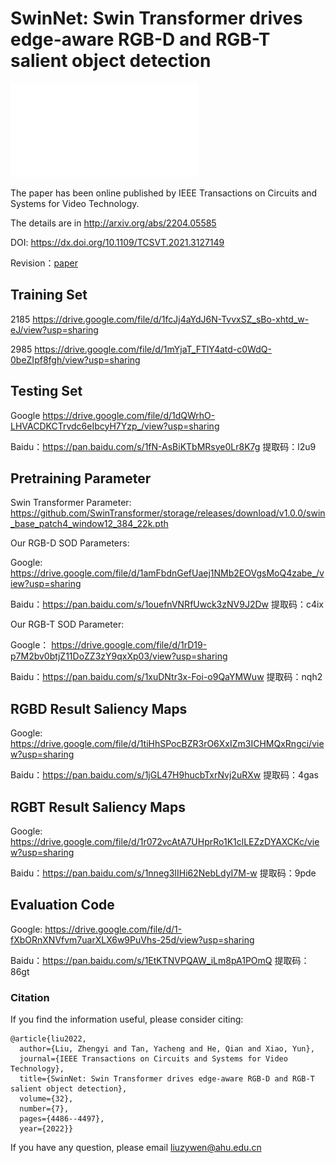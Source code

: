 # SwinNet: Swin Transformer drives edge-aware RGB-D and RGB-T salient object detection

![Image text](main.pdf)

The paper has been online published by IEEE Transactions on Circuits and Systems for Video Technology.

The details are in http://arxiv.org/abs/2204.05585

DOI:
https://dx.doi.org/10.1109/TCSVT.2021.3127149

Revision：[paper](https://github.com/liuzywen/SwinNet/blob/main/SwinNetRevision.pdf)
 

## Training Set
2185
https://drive.google.com/file/d/1fcJj4aYdJ6N-TvvxSZ_sBo-xhtd_w-eJ/view?usp=sharing


2985
https://drive.google.com/file/d/1mYjaT_FTlY4atd-c0WdQ-0beZIpf8fgh/view?usp=sharing

## Testing Set


Google
https://drive.google.com/file/d/1dQWrhO-LHVACDKCTrvdc6eIbcyH7Yzp_/view?usp=sharing

Baidu：https://pan.baidu.com/s/1fN-AsBiKTbMRsye0Lr8K7g 
提取码：l2u9 




## Pretraining Parameter
Swin Transformer Parameter: https://github.com/SwinTransformer/storage/releases/download/v1.0.0/swin_base_patch4_window12_384_22k.pth



Our RGB-D SOD Parameters: 

Google: https://drive.google.com/file/d/1amFbdnGefUaej1NMb2EOVgsMoQ4zabe_/view?usp=sharing


Baidu：https://pan.baidu.com/s/1ouefnVNRfUwck3zNV9J2Dw 
提取码：c4ix 

Our RGB-T SOD Parameter: 

Google： https://drive.google.com/file/d/1rD19-p7M2bv0btjZ11DoZZ3zY9qxXp03/view?usp=sharing


Baidu：https://pan.baidu.com/s/1xuDNtr3x-Foi-o9QaYMWuw 
提取码：nqh2 



##  RGBD Result Saliency Maps 

Google: https://drive.google.com/file/d/1tiHhSPocBZR3rO6XxIZm3ICHMQxRngci/view?usp=sharing


Baidu：https://pan.baidu.com/s/1jGL47H9hucbTxrNvj2uRXw 
提取码：4gas

##  RGBT Result Saliency Maps 
Google: https://drive.google.com/file/d/1r072vcAtA7UHprRo1K1clLEZzDYAXCKc/view?usp=sharing


Baidu：https://pan.baidu.com/s/1nneg3IIHi62NebLdyI7M-w 
提取码：9pde

## Evaluation Code

Google: https://drive.google.com/file/d/1-fXbORnXNVfvm7uarXLX6w9PuVhs-25d/view?usp=sharing

Baidu：https://pan.baidu.com/s/1EtKTNVPQAW_iLm8pA1POmQ 
提取码：86gt 

### Citation

If you find the information useful, please consider citing:

```
@article{liu2022,
  author={Liu, Zhengyi and Tan, Yacheng and He, Qian and Xiao, Yun},
  journal={IEEE Transactions on Circuits and Systems for Video Technology}, 
  title={SwinNet: Swin Transformer drives edge-aware RGB-D and RGB-T salient object detection}, 
  volume={32},
  number={7},
  pages={4486--4497},
  year={2022}}
```
If you have any question, please email  liuzywen@ahu.edu.cn
